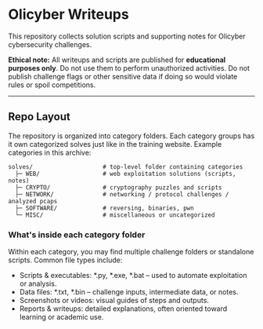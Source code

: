 # Olicyber Writeups

This repository collects solution scripts and supporting notes for Olicyber cybersecurity challenges. 

**Ethical note:** 
All writeups and scripts are published for **educational purposes only**. Do not use them to perform unauthorized activities. 
Do not publish challenge flags or other sensitive data if doing so would violate rules or spoil competitions.

---

## Repo Layout

The repository is organized into category folders. 
Each category groups has it own categorized solves just like in the training website. 
Example categories in this archive:

```
solves/                    # top-level folder containing categories
  ├─ WEB/                  # web exploitation solutions (scripts, notes)
  ├─ CRYPTO/               # cryptography puzzles and scripts
  ├─ NETWORK/              # networking / protocol challenges / analyzed pcaps
  ├─ SOFTWARE/             # reversing, binaries, pwn
  └─ MISC/                 # miscellaneous or uncategorized
```

### What's inside each category folder

Within each category, you may find multiple challenge folders or standalone scripts. Common file types include:

- Scripts & executables: *.py, *.exe, *.bat – used to automate exploitation or analysis.
- Data files: *.txt, *.bin – challenge inputs, intermediate data, or notes.
- Screenshots or videos:  visual guides of steps and outputs.
- Reports & writeups: detailed explanations, often oriented toward learning or academic use.



